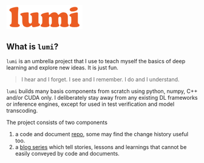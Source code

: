 <img src="assets/lumi-logo.png" width="200" />

## What is `lumi`?

`lumi` is an umbrella project that I use to teach myself the basics of deep learning and explore new ideas. It is just fun. 

> I hear and I forget. I see and I remember. I do and I understand.

`lumi` builds many basis components from scratch using python, numpy, C++ and/or CUDA only. I deliberately stay away from any existing DL frameworks or inference engines, except for used in test verification and model transcoding. 

The project consists of two components 
1. a code and document [repo](https://github.com/yuanlin2004/lumi), some may find the change history useful too.
2. a [blog series](yuanlin2004.github.io/lumi-blog) which tell stories, lessons and learnings that cannot be easily conveyed by code and documents. 



